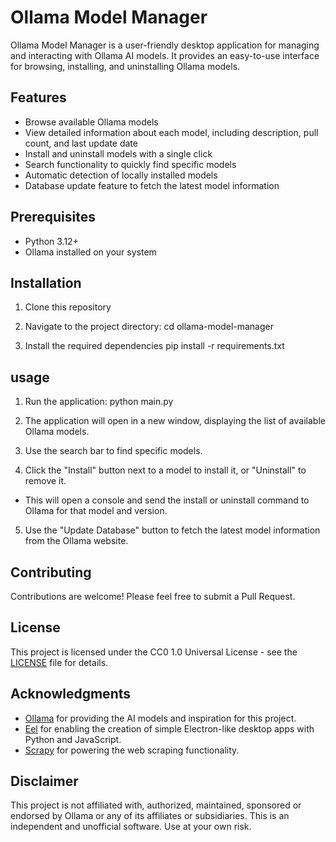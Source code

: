 # Ollama Model Manager

Ollama Model Manager is a user-friendly desktop application for managing and interacting with Ollama AI models. It provides an easy-to-use interface for browsing, installing, and uninstalling Ollama models.

## Features

- Browse available Ollama models
- View detailed information about each model, including description, pull count, and last update date
- Install and uninstall models with a single click
- Search functionality to quickly find specific models
- Automatic detection of locally installed models
- Database update feature to fetch the latest model information

## Prerequisites

- Python 3.12+
- Ollama installed on your system

## Installation

1. Clone this repository
   
2. Navigate to the project directory:
	cd ollama-model-manager
3. Install the required dependencies
	pip install -r requirements.txt

## usage

1. Run the application:
	python main.py
2. The application will open in a new window, displaying the list of available Ollama models.

3. Use the search bar to find specific models.

4. Click the "Install" button next to a model to install it, or "Uninstall" to remove it.
  - This will open a console and send the install or uninstall command to Ollama for that model and version.
    
5. Use the "Update Database" button to fetch the latest model information from the Ollama website.

## Contributing

Contributions are welcome! Please feel free to submit a Pull Request.

## License

This project is licensed under the CC0 1.0 Universal License - see the [LICENSE](LICENSE) file for details.

## Acknowledgments

- [Ollama](https://ollama.ai/) for providing the AI models and inspiration for this project.
- [Eel](https://github.com/ChrisKnott/Eel) for enabling the creation of simple Electron-like desktop apps with Python and JavaScript.
- [Scrapy](https://scrapy.org/) for powering the web scraping functionality.

## Disclaimer

This project is not affiliated with, authorized, maintained, sponsored or endorsed by Ollama or any of its affiliates or subsidiaries. This is an independent and unofficial software. Use at your own risk.
